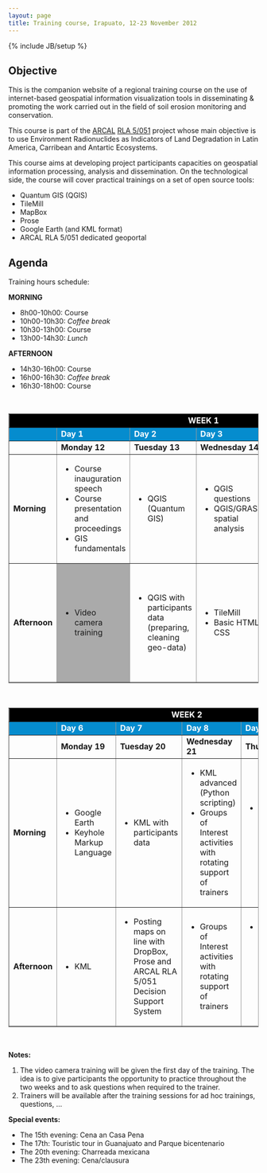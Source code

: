 ```yaml
---
layout: page
title: Training course, Irapuato, 12-23 November 2012
---
```

{% include JB/setup %}

## Objective
This is the companion website of a regional training course on the use of internet-based geospatial information visualization tools in disseminating & promoting the work carried out in the field of soil erosion monitoring and conservation. 

This course is part of the [ARCAL](http://arc.cnea.gov.ar/quees/quees_arcal-a.asp) [RLA 5/051](http://arcal.unsl.edu.ar/) project whose main objective is to use Environment Radionuclides as Indicators of Land Degradation in Latin America, Carribean and Antartic Ecosystems.

This course aims at developing project participants capacities on geospatial information processing, analysis and dissemination. On the technological side, the course will cover practical trainings on a set of open source tools:
* Quantum GIS (QGIS)
* TileMill
* MapBox
* Prose
* Google Earth (and KML format)
* ARCAL RLA 5/051 dedicated geoportal

## Agenda

Training hours schedule:

**MORNING**
* 8h00-10h00: Course
* 10h00-10h30: *Coffee break*
* 10h30-13h00: Course
* 13h00-14h30: *Lunch*

**AFTERNOON**
* 14h30-16h00: Course
* 16h00-16h30: *Coffee break*
* 16h30-18h00: Course


<br/>
<table border='1' bordercolor='#999'>
   <tr>
       <td colspan='6' align='center' bgcolor="#000"><span style='color: #FFF; font-weight:bold'>WEEK 1</span> </td>
  </tr>
  <tr bgcolor='#058cce' style='color: #FFF'>
       <td></td>
       <td> <b>Day 1</b> </td>
       <td> <b>Day 2</b> </td>
       <td> <b>Day 3</b> </td>
       <td> <b>Day 4</b> </td>
       <td> <b>Day 5</b> </td>
  </tr>
  <tr>
       <td></td>
       <td width='150px'> <b>Monday 12</b> </td>
       <td width='150px'> <b>Tuesday 13</b> </td>
       <td width='150px'> <b>Wednesday 14</b> </td>
       <td width='150px'> <b>Thursday 15</b> </td>
       <td width='150px'> <b>Friday 16</b> </td>
  </tr>
  <tr>
       <td><b>Morning</b></td>
       <td> <ul><li>Course inauguration speech</li><li>Course presentation and proceedings</li><li>GIS fundamentals</li></ul></td>
       <td> <ul><li>QGIS (Quantum GIS)</li></ul> </td>
       <td> <ul><li>QGIS questions</li><li>QGIS/GRASS spatial analysis</li></ul></td>
       <td>  <ul><li>Semiology of graphics</li><li>TileMill</li></ul></td>
       <td>  <ul><li>TileMill</li><li>MapBox</li></ul></td>
  </tr>
  <tr>
       <td><b>Afternoon</b></td>
       <td bgcolor='#AAA'> <ul><li>Video camera training</li></ul> </td>
       <td> <ul><li>QGIS with participants data (preparing, cleaning geo-data)</li></ul></td>
       <td> <ul><li>TileMill</li><li>Basic HTML, CSS</li></ul> </td>
       <td>  <ul><li>TileMill with participants data</li></ul></td>
       <td>  <ul><li>Consitution of Groups of Interest (GI)</li><li>GI activities with rotating support of trainers</li></ul></td>
  </tr>
</table>

<br/>

<table border='1' bordercolor='#999'>
   <tr>
       <td colspan='6' align='center' bgcolor="#000"><span style='color: #FFF; font-weight:bold'>WEEK 2</span> </td>
  </tr>
  <tr bgcolor='#058cce' style='color: #FFF'>
       <td></td>
       <td> <b>Day 6</b> </td>
       <td> <b>Day 7</b> </td>
       <td> <b>Day 8</b> </td>
       <td> <b>Day 9</b> </td>
       <td> <b>Day 10</b> </td>
  </tr>
  <tr>
       <td></td>
       <td width='150px'> <b>Monday 19</b> </td>
       <td width='150px'> <b>Tuesday 20</b> </td>
       <td width='150px'> <b>Wednesday 21</b> </td>
       <td width='150px'> <b>Thursday 22</b> </td>
       <td width='150px'> <b>Friday 23</b> </td>
  </tr>
  <tr>
       <td><b>Morning</b></td>
       <td> <ul><li>Google Earth</li><li>Keyhole Markup Language</li></ul> </td>
       <td> <ul><li>KML with participants data</li></ul></td>
       <td> <ul><li>KML advanced (Python scripting)</li><li>Groups of Interest activities with rotating support of trainers</li></ul></td>
       <td>  <ul><li>Feeding the RLA 5/051 Decision Support System with Data</li></ul></td>
       <td bgcolor='#AAA'>  <ul><li>ARCAL RLA 5/051 members progress reports</li></ul></td>
  </tr>
  <tr>
       <td><b>Afternoon</b></td>
       <td> <ul><li>KML</li></ul> </td>
       <td> <ul><li>Posting maps on line with DropBox, Prose and ARCAL RLA 5/051 Decision Support System</li></ul></td>
       <td> <ul><li>Groups of Interest activities with rotating support of trainers</li></ul></td>
       <td> <ul><li>Feeding the ARCAL RLA 5/051 Decision Support System with participants data</li></ul> </td>
       <td bgcolor='#AAA'>  <ul><li>ARCAL RLA 5/051 members progress reports</li></ul></td>
  </tr>
</table>
</br>

**Notes:**  

1. The video camera training will be given the first day of the training. The idea is to give participants the opportunity to practice throughout the two weeks and to ask questions when required to the trainer.
2. Trainers will be available after the training sessions for ad hoc trainings, questions, ...

**Special events:**

* The 15th evening: Cena an Casa Pena
* The 17th: Touristic tour in Guanajuato and Parque bicentenario
* The 20th evening: Charreada mexicana
* The 23th evening: Cena/clausura

